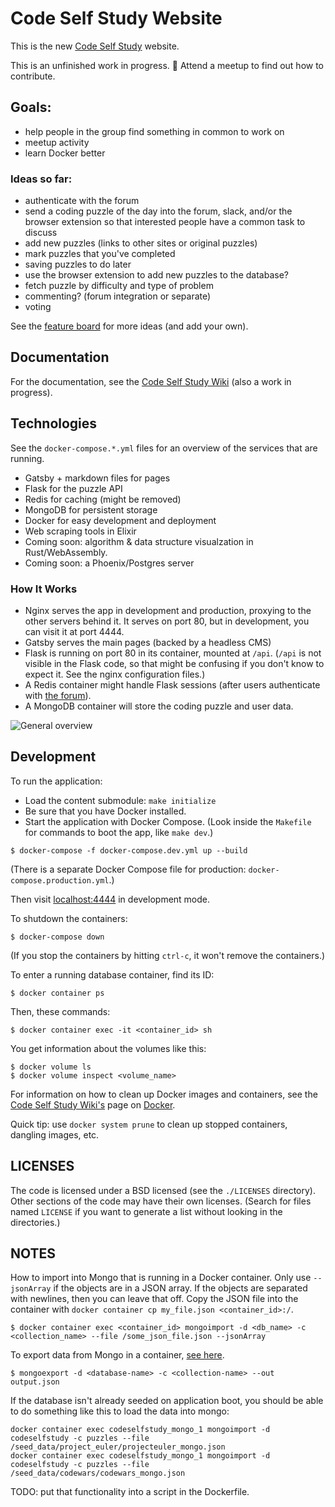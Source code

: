 # Code Self Study Website

This is the new [Code Self Study](https://codeselfstudy.com/) website.

This is an unfinished work in progress. :construction: Attend a meetup to find out how to contribute.

## Goals:

-   help people in the group find something in common to work on
-   meetup activity
-   learn Docker better

### Ideas so far:

-   authenticate with the forum
-   send a coding puzzle of the day into the forum, slack, and/or the browser extension so that interested people have a common task to discuss
-   add new puzzles (links to other sites or original puzzles)
-   mark puzzles that you've completed
-   saving puzzles to do later
-   use the browser extension to add new puzzles to the database?
-   fetch puzzle by difficulty and type of problem
-   commenting? (forum integration or separate)
-   voting

See the [feature board](https://github.com/codeselfstudy/codeselfstudy/projects/1) for more ideas (and add your own).

## Documentation

For the documentation, see the [Code Self Study Wiki](https://github.com/codeselfstudy/codeselfstudy_wiki) (also a work in progress).

## Technologies

See the `docker-compose.*.yml` files for an overview of the services that are running.

-   Gatsby + markdown files for pages
-   Flask for the puzzle API
-   Redis for caching (might be removed)
-   MongoDB for persistent storage
-   Docker for easy development and deployment
-   Web scraping tools in Elixir
-   Coming soon: algorithm & data structure visualzation in Rust/WebAssembly.
-   Coming soon: a Phoenix/Postgres server

### How It Works

-   Nginx serves the app in development and production, proxying to the other servers behind it. It serves on port 80, but in development, you can visit it at port 4444.
-   Gatsby serves the main pages (backed by a headless CMS)
-   Flask is running on port 80 in its container, mounted at `/api`. (`/api` is not visible in the Flask code, so that might be confusing if you don't know to expect it. See the nginx configuration files.)
-   A Redis container might handle Flask sessions (after users authenticate with [the forum](https://forum.codeselfstudy.com/)).
-   A MongoDB container will store the coding puzzle and user data.

![General overview](https://wiki.codeselfstudy.com/images/servers.png)

## Development

To run the application:

-   Load the content submodule: `make initialize`
-   Be sure that you have Docker installed.
-   Start the application with Docker Compose. (Look inside the `Makefile` for commands to boot the app, like `make dev`.)

```text
$ docker-compose -f docker-compose.dev.yml up --build
```

(There is a separate Docker Compose file for production: `docker-compose.production.yml`.)

Then visit [localhost:4444](http://localhost:4444/) in development mode.

To shutdown the containers:

```text
$ docker-compose down
```

(If you stop the containers by hitting `ctrl-c`, it won't remove the containers.)

To enter a running database container, find its ID:

```text
$ docker container ps
```

Then, these commands:

```text
$ docker container exec -it <container_id> sh
```

You get information about the volumes like this:

```text
$ docker volume ls
$ docker volume inspect <volume_name>
```

For information on how to clean up Docker images and containers, see the [Code Self Study Wiki's](https://wiki.codeselfstudy.com/) page on [Docker](https://wiki.codeselfstudy.com/guides/docker.html).

Quick tip: use `docker system prune` to clean up stopped containers, dangling images, etc.

## LICENSES

The code is licensed under a BSD licensed (see the `./LICENSES` directory). Other sections of the code may have their own licenses. (Search for files named `LICENSE` if you want to generate a list without looking in the directories.)


## NOTES

How to import into Mongo that is running in a Docker container. Only use `--jsonArray` if the objects are in a JSON array. If the objects are separated with newlines, then you can leave that off. Copy the JSON file into the container with `docker container cp my_file.json <container_id>:/`.

```text
$ docker container exec <container_id> mongoimport -d <db_name> -c <collection_name> --file /some_json_file.json --jsonArray
```

To export data from Mongo in a container, [see here](https://gist.github.com/JaniAnttonen/90945058ed41616f96d2cfa5f131bd09).

```text
$ mongoexport -d <database-name> -c <collection-name> --out output.json
```

If the database isn't already seeded on application boot, you should be able to do something like this to load the data into mongo:

```text
docker container exec codeselfstudy_mongo_1 mongoimport -d codeselfstudy -c puzzles --file /seed_data/project_euler/projecteuler_mongo.json
docker container exec codeselfstudy_mongo_1 mongoimport -d codeselfstudy -c puzzles --file /seed_data/codewars/codewars_mongo.json
```

TODO: put that functionality into a script in the Dockerfile.
